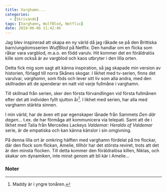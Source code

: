 ```yaml
---
title: Varghamn...
categories:
  - [Skrivande]
tags: [Varghamn, WulfBlod, Netflix]
date: 2019-06-06 11:42:46
---
```


Jag blev inspirerad att skapa en ny värld då jag råkade se på den Brittiska barn/ungdomsserien *WulfBlod* på Netflix. Den handlar om en flicka som råkar vara vargblod, m.a.o. en född varulv. Hit kommer det en föräldralös kille som också är av vargblod och kaos utbryter i den lilla orten.

Detta fick mig som sagt att känna inspiration, så jag skapade min version av historien, förlagd till norra Skånes skogar. I likhet med tv-serien, finns det varulvar, *varghamn*, som föds och lever sitt liv som alla andra, med den skillnaden att de spenderar en natt vid varje fullmåne i varghamn.

Till skillnad från serien, sker den första förvandlingen vid första fullmånen efter det att individen fyllt sjutton år[^1]. I likhet med serien, har alla med varghamn stärkta sinnen.

I min värld, har de även ett par egenskaper lånade från Sammets *Den där dagen...* t.ex. de har förmåga att kommunicera via telepati. Samt att de i likhet med Talia från Mercedes Lackeys *Valdemar: Heralds of Valdemar* serie, är de empatiska och kan känna känslor i sin omgivning.

På denna lilla ort är omkring hälften med varghamn fördelat på tre flockar, där den flock som flickan, Amelie, tillhör har det största reviret, trots att det är den minsta flocken. Till detta kommer den föräldralösa killen, Niklas, och skakar om dynamiken, inte minst genom att bli kär i Amelie...

### Noter
[^1]: Maddy är i yngre tonåren.
